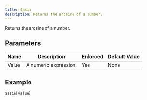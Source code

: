 ```yaml
---
title: $asin
description: Returns the arcsine of a number.
---
```


Returns the arcsine of a number.
## Parameters
| Name  |      Description      | Enforced | Default Value |
|-------|-----------------------|----------|---------------|
| Value | A numeric expression. | Yes      | None          |
## Example
```
$asin[value]
```